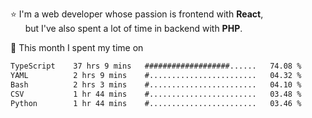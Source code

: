 ⭐ I'm a web developer whose passion is frontend with <b>React</b>,<br/>
&nbsp; &nbsp; &nbsp; but I've also spent a lot of time in backend with <b>PHP</b>.

📅 This month I spent my time on

<!--START_SECTION:waka-->

```txt
TypeScript    37 hrs 9 mins   ###################......   74.08 %
YAML          2 hrs 9 mins    #........................   04.32 %
Bash          2 hrs 3 mins    #........................   04.10 %
CSV           1 hr 44 mins    #........................   03.48 %
Python        1 hr 44 mins    #........................   03.46 %
```

<!--END_SECTION:waka-->
